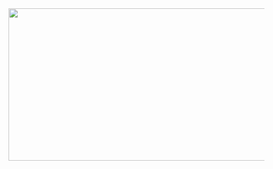 <div id="header" align="center">
  <img src="https://github.com/vlaice/vlaice/blob/main/video.gif" width="700" height="300"/>
</div>



